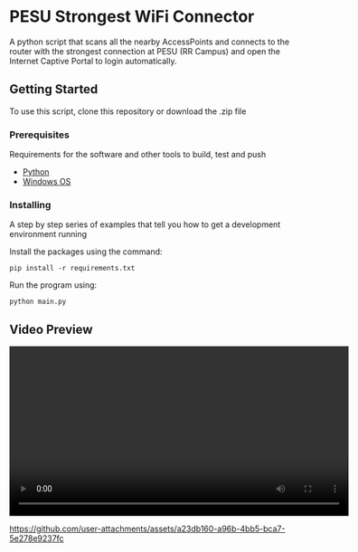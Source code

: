 
# PESU Strongest WiFi Connector

A python script that scans all the nearby AccessPoints and connects to the router with the strongest connection at PESU (RR Campus) and open the Internet Captive Portal to login automatically.

## Getting Started

To use this script, clone this repository or download the .zip file

### Prerequisites

Requirements for the software and other tools to build, test and push 
- [Python](https://www.python.org/downloads/)
- [Windows OS](https://www.microsoft.com/en-in/software-download/)

### Installing

A step by step series of examples that tell you how to get a development
environment running

Install the packages using the command:

    pip install -r requirements.txt

Run the program using:

    python main.py


## Video Preview

<video width="600" controls>
  <source src="assets/PreviewVideo.mp4" type="video/mp4">
  Your browser does not support the video tag.
</video>

https://github.com/user-attachments/assets/a23db160-a96b-4bb5-bca7-5e278e9237fc
